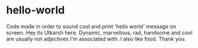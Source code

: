 # hello-world
Code made in order to sound cool and print 'hello world' message on screen.
Hey its Utkarsh here. Dynamic, marvellous, rad, handsome and cool are usually not adjectives I'm associated with.
I also like food. Thank you.
